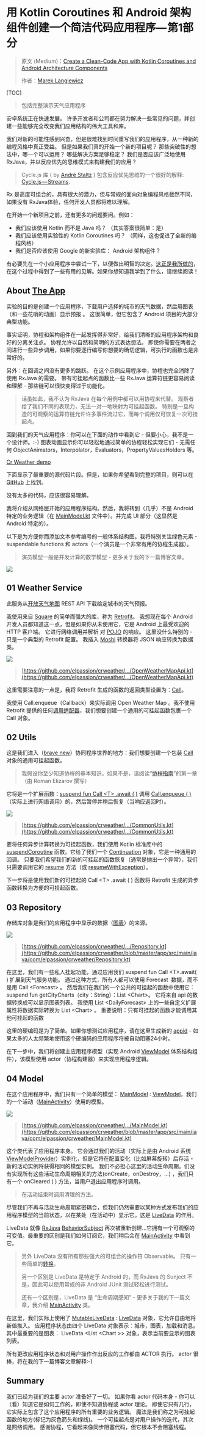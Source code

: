 # 用 Kotlin Coroutines 和 Android 架构组件创建一个简洁代码应用程序— 第1部分

> 原文 (Medium)：[Create a Clean-Code App with Kotlin Coroutines and Android Architecture Components](https://blog.elpassion.com/create-a-clean-code-app-with-kotlin-coroutines-and-android-architecture-components-f533b04b5431)
>
> 作者：[Marek Langiewicz](https://blog.elpassion.com/@marek.langiewicz?source=user_popover)

[TOC]

> 包括完整演示天气应用程序

安卓系统正在快速发展。 许多开发者和公司都在努力解决一些常见的问题，并创建一些能够完全改变我们应用结构的伟大工具和库。 

我们对新的可能性感到兴奋，但是很难找到时间重写我们的应用程序，从一种新的编程风格中真正受益。 但是如果我们真的开始一个新的项目呢？ 那些突破性的想法中，哪一个可以运用？ 哪些解决方案足够稳定？ 我们是否应该广泛地使用 RxJava，并以反应优先的思维模式来构建我们的应用？ 

>Cycle.js 库 ( by [André Staltz](https://medium.com/@andrestaltz) ) 包含反应优先思维的一个很好的解释: [Cycle.js — Streams](https://cycle.js.org/streams.html).

Rx 是高度可组合的，具有很大的潜力，但与常规的面向对象编程风格截然不同，如果没有 RxJava体验，任何开发人员都将难以理解。

在开始一个新项目之前，还有更多的问题要问。例如：

- 我们应该使用 Kotlin 而不是 Java 吗？ （其实答案很简单：是）
- 我们应该使用实验性的 Kotlin Coroutines 吗？ （同样，这也促进了全新的编程风格）
- 我们是否应该使用 Google 的新实验库： Android 架构组件？

有必要先在一个小应用程序中尝试一下，以便做出明智的决定。[这正是我所做的](https://github.com/elpassion/crweather)，在这个过程中得到了一些有用的见解。如果你想知道我学到了什么，请继续阅读！

## About [The App](https://github.com/elpassion/crweather)

实验的目的是创建一个应用程序，下载用户选择的城市的天气数据，然后用图表（和一些花哨的动画）显示预报 。 这很简单，但它包含了 Android 项目的大部分典型功能。

事实证明，协程和架构组件在一起发挥得非常好，给我们清晰的应用程序架构和良好的分离关注点。 协程允许以自然和简明的方式表达想法。 即使你需要在两者之间进行一些异步调用，如果你要逐行编写你想要的确切逻辑，可执行的函数也是非常好的。

另外：在回调之间没有更多的跳跃。 在这个示例应用程序中，协程也完全消除了使用 RxJava 的需要。 带有可挂起点的函数比一些 RxJava 运算符链更容易阅读和理解 - 那些链可以很快变得过于功能化。 

> 话虽如此，我不认为 RxJava 在每个用例中都可以用协程来代替。 观察者给了我们不同的表现力，无法一对一地映射为可挂起函数。 特别是一旦构造的可观察的运算符链允许许多事件流过它，而每个调用仅可恢复一次可挂起点。

回到我们的天气应用程序：你可以在下面的动作中看到它 - 但要小心，我不是一个设计师。:-)
图表动画显示你可以轻松地通过简单的协程轻松实现它们 - 无需任何 ObjectAnimators，Interpolator，Evaluators，PropertyValuesHolders 等。

[Cr Weather demo](https://www.youtube.com/watch?v=1WUjdyGetkg)

下面显示了最重要的源代码片段。但是，如果你希望看到完整的项目，则可以在 [GitHub](https://github.com/elpassion/crweather) 上找到。

没有太多的代码，应该很容易理解。

我将介绍从网络层开始的应用程序结构。然后，我将转到（几乎）不是 Android 特定的业务逻辑（在 [MainModel.kt](https://github.com/elpassion/crweather/blob/master/app/src/main/java/com/elpassion/crweather/MainModel.kt) 文件中）。并完成 UI 部分（这显然是 Android 特定的）。

以下是为方便你而添加文本参考编号的一般体系结构图。我将特别关注绿色元素 - suspendable functions 和 actors（一个演员是一个非常有用的协程生成器）。

> 演员模型一般是并发计算的数学模型 - 更多关于我的下一篇博客文章。

![](https://ws3.sinaimg.cn/large/006tNc79gy1froury3nhxj30m80lc0y4.jpg)

## 01 Weather Service

此服务从[开放天气地图](http://openweathermap.org/api) REST API 下载给定城市的天气预报。

我使用来自 [Square](https://github.com/square) 的简单而强大的库，称为 [Retrofit](http://square.github.io/retrofit/)。 我想现在每个 Android 开发人员都知道这一点，但是如果你从未使用它，它是 Android 上最受欢迎的 HTTP 客户端。 它进行网络调用并解析 对 [POJO](https://en.wikipedia.org/wiki/Plain_old_Java_object) 的响应。 这里没什么特别的 - 只是一个典型的 Retrofit 配置。 我插入 [Moshi](https://github.com/square/retrofit/tree/master/retrofit-converters/moshi) 转换器将 JSON 响应转换为数据类。

![](https://ws4.sinaimg.cn/large/006tNc79gy1frous3nug8j30jg0lvq61.jpg)

> [https://github.com/elpassion/crweather/…/OpenWeatherMapApi.kt](https://github.com/elpassion/crweather/…/OpenWeatherMapApi.kt)

这里需要注意的一点是，我将 Retrofit 生成的函数的返回类型设置为：[Call](https://github.com/square/retrofit/blob/master/retrofit/src/main/java/retrofit2/Call.java)。

我使用 Call.enqueue（Callback）来实际调用 Open Weather Map 。我不使用 Retrofit 提供的任何[调用适配器](https://github.com/square/retrofit/tree/master/retrofit-adapters)，我们想要创建一个通用的可挂起函数包裹一个 Call 对象。 

## 02 Utils

这是我们进入（[brave new](https://www.youtube.com/watch?v=_Lvf7Zu4XJU)）协同程序世界的地方：我们想要创建一个包装 [Call](https://github.com/square/retrofit/blob/master/retrofit/src/main/java/retrofit2/Call.java) 对象的通用可挂起函数。

> 我假设你至少知道协程的基本知识。如果不是，请阅读“[协程指南](https://github.com/Kotlin/kotlinx.coroutines/blob/master/coroutines-guide.md)”的第一章（由 Roman Elizarov 撰写）

它将是一个扩展函数：[suspend fun Call \<T> .await ( )](https://github.com/elpassion/crweather/blob/9c3e3cb803b7e4fffbb010ff085ac56645c9774d/app/src/main/java/com/elpassion/crweather/CommonUtils.kt#L24) 调用 [Call.enqueue ( )](https://github.com/square/retrofit/blob/b3ea768567e9e1fb1ba987bea021dbc0ead4acd4/retrofit/src/main/java/retrofit2/Call.java#L48)（实际上进行网络调用）的，然后暂停并稍后恢复（当响应返回时）。

![](https://ws3.sinaimg.cn/large/006tNc79gy1frous9er0ij30jg0k1acg.jpg)

> [https://github.com/elpassion/crweather/…/CommonUtils.kt](https://github.com/elpassion/crweather/…/CommonUtils.kt)

要将任何异步计算转换为可挂起函数，我们使用 Kotlin 标准库中的 [suspendCoroutine](https://github.com/JetBrains/kotlin/blob/8f452ed0467e1239a7639b7ead3fb7bc5c1c4a52/libraries/stdlib/src/kotlin/coroutines/experimental/CoroutinesLibrary.kt#L89) 函数。它给了我们一个 [Continuation](https://github.com/JetBrains/kotlin/blob/8fa8ba70558cfd610d91b1c6ba55c37967ac35c5/libraries/stdlib/src/kotlin/coroutines/experimental/Coroutines.kt#L23) 对象，它是一种通用的回调。 只要我们希望我们的新的可挂起的函数恢复（通常是抛出一个异常），我们只需要调用它的 [resume](https://github.com/JetBrains/kotlin/blob/8fa8ba70558cfd610d91b1c6ba55c37967ac35c5/libraries/stdlib/src/kotlin/coroutines/experimental/Coroutines.kt#L32) 方法（或 [resumeWithException](https://github.com/JetBrains/kotlin/blob/8fa8ba70558cfd610d91b1c6ba55c37967ac35c5/libraries/stdlib/src/kotlin/coroutines/experimental/Coroutines.kt#L38)）。

下一步将是使用我们新的可挂起的 Call \<T> .await ( ) 函数将 Retrofit 生成的异步函数转换为方便的可挂起函数。

## 03 Repository

存储库对象是我们的应用程序中显示的数据（[图表](https://github.com/elpassion/crweather/blob/master/app/src/main/java/com/elpassion/crweather/DataTypes.kt)）的来源。

![](https://ws3.sinaimg.cn/large/006tNc79gy1frousm5r4ej30jg0kidiu.jpg)

> [https://github.com/elpassion/crweather/…/Repository.kt](https://github.com/elpassion/crweather/blob/master/app/src/main/java/com/elpassion/crweather/Repository.kt)

在这里，我们有一些私人挂起功能，通过应用我们 suspend fun Call \<T>.await( ) 扩展到天气服务功能。 通过这种方式，所有人都可以使用 Forecast  数据，而不是用 Call \<Forecast> 。 然后我们在我们的一个公共的可挂起的函数中使用它： suspend fun getCityCharts（city：String）：List \<Chart>。 它将来自 api 的数据转换成可以显示图表列表。 我使用 List \<DailyForecast> 上的一些自定义扩展属性将数据实际转换为 List \<Chart> 。 重要说明：只有可挂起的函数才能调用其他可挂起的函数

这里的硬编码是为了简单。如果你想测试应用程序，请在这里生成新的 [appid](http://openweathermap.org/appid) - 如果太多的人太频繁地使用这个硬编码的应用程序将被自动阻塞24小时。

在下一步中，我们将创建主应用程序模型（实现 Android [ViewModel](https://developer.android.com/topic/libraries/architecture/viewmodel.html) 体系结构组件），该模型使用 actor（协程构建器）来实现应用程序逻辑。

## 04 Model

在这个应用程序中，我们只有一个简单的模型： [MainModel](https://github.com/elpassion/crweather/blob/master/app/src/main/java/com/elpassion/crweather/MainModel.kt) : [ViewModel](https://developer.android.com/topic/libraries/architecture/viewmodel.html)，我们的一个活动（[MainActivity](https://github.com/elpassion/crweather/blob/master/app/src/main/java/com/elpassion/crweather/MainActivity.kt)）使用的模型。

![](https://ws1.sinaimg.cn/large/006tNc79gy1frousrft28j30jg0mdq6o.jpg)

> [https://github.com/elpassion/crweather/…/MainModel.kt](https://github.com/elpassion/crweather/blob/master/app/src/main/java/com/elpassion/crweather/MainModel.kt)

这个类代表了应用程序本身。 它会通过我们的活动（实际上是由 Android 系统 [ViewModelProvider](https://developer.android.com/reference/android/arch/lifecycle/ViewModelProvider.html)）实例化，但是它将在配置变化（比如屏幕旋转）后存活 - 新的活动实例将获得相同的模型实例。 我们不必担心这里的活动生命周期。们没有实现所有这些活动生命周期相关的方法(onCreate，onDestroy，...) ，我们只有一个 onCleared ( ) 方法，当用户退出应用程序时调用。 

> 在活动结束时调用清理的方法。

尽管我们不再与活动生命周期紧密耦合，但我们仍然需要以某种方式发布我们的应用程序模型的当前状态，以在某处（在活动中）显示它。这是 [LiveData](https://developer.android.com/topic/libraries/architecture/livedata.html) 的作用。

LiveData 就像 [RxJava](https://github.com/ReactiveX/RxJava) [BehaviorSubject](https://github.com/ReactiveX/RxJava/wiki/Subject) 再次被重新创建...它拥有一个可观察的可变值。最重要的区别是我们如何订阅它，我们稍后会在 [MainActivity](https://github.com/elpassion/crweather/blob/master/app/src/main/java/com/elpassion/crweather/MainActivity.kt) 中看到它。

>另外 LiveData 没有所有那些强大的可组合的操作符 Observable。 只有一些简单的[转换](https://developer.android.com/reference/android/arch/lifecycle/Transformations.html)。
>
>另一个区别是 LiveData 是特定于 Android 的，而 RxJava 的 Sunject 不是，因此可以使用常规的非 Android JUnit 测试轻松进行测试。
>
>还有一个区别是，LiveData 是 “生命周期感知” - 更多关于我的下一篇文章，我介绍 [MainActivity](https://github.com/elpassion/crweather/blob/master/app/src/main/java/com/elpassion/crweather/MainActivity.kt) 类。

在这里，我们实际上使用了 [MutableLiveData](https://developer.android.com/reference/android/arch/lifecycle/MutableLiveData.html) : [LiveData](https://developer.android.com/topic/libraries/architecture/livedata.html) 对象，它允许自由地将新值推入。 应用程序状态由四个 LiveData 对象表示：城市，图表，加载和消息。 其中最重要的是图表： LiveData \<List \<Chart >> 对象，表示当前要显示的图表列表。

所有更改应用程序状态和对用户操作作出反应的工作都由 ACTOR 执行。 actor 很棒，将在我的下一篇博客文章解释:-)

## Summary

我们已经为我们的主要 actor 准备好了一切。 如果你看 actor 代码本身 - 你可以（看）知道它是如何工作的，即使不知道协程或 actor 理论。 即使它只有几行，它实际上包含了这个应用程序的所有重要的业务逻辑。 魔法是我们称之为可挂起函数的地方(标记为灰色箭头和绿线)。 一个可挂起点是对用户操作的迭代，其次是网络调用。 感谢协程，它看起来像同步阻塞代码，但它根本不会阻塞线程。

